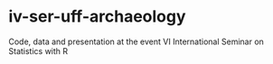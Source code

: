 # iv-ser-uff-archaeology
Code, data and presentation at the event VI International Seminar on Statistics with R
